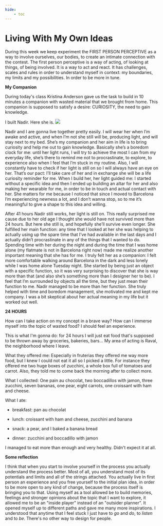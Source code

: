 ```yaml
---
hide:
    - toc
---
```


# Living With My Own Ideas

During this week we keep experiment the FIRST PERSON PERCEPTIVE as a way to involve ourselves, our bodies, to create an intimate connection with the contest. The first person perceptive is a way of acting, of looking at things, of being involved. It is a way to act and react. It has challenges, scales and rules in order to understand myself in context: my boundaries, my limits and my possibilities. In order to be more in tune.




**My Companion**

During today's class Kristina Anderson gave us the task to build in 10 minutes a companion with wasted material that we brought from home. This companion is supposed to satisfy a desire: CURIOSITY, the need to gain knowledge.

I built Nadir. Here she is.
![](../../images/Ideas/nadir.jpg)

Nadir and I are gonna live together pretty easily. I will wear her when I’m awake and active, and when I’m not she still will be, producing light, and will stay next to my bed.
She’s my companion and her aim in life is to bring curiosity and help me out to gain knowledge. Basically she’s a boredom clock for me: until her light runs, I will try to achieve the most I can from my everyday life, she’s there to remind me not to procrastinate, to explore, to experience also when I feel that I’m stuck in my routine. Also, I will constantly have to check if her light is still on so I will always have an eye on her. That’s our pact: I’ll take care of her and in exchange she will be a life curiosity reminder for me.
When I build her, her light guided me: I started without a specific idea and then I ended up building an altar for her and also making her wearable for me, in order to be in touch and actual contact with her. She matters for me because I noticed that since I moved to Barcelona I’m experiencing newness a lot, and I don’t wanna stop, so to me it’s meaningful to give a shape to this idea and willing.


After 41 hours Nadir still works, her light is still on. This really surprised me cause due to her old age I thought she would have not survived more than 24 hours. But here she still is, and hopefully she’ll survive even longer.
She fulfilled her main function: any time that I looked at her she was helping to actually using up the spare time that I’ve had available in the last days and I actually didn’t procrastinate in any of the things that I wanted to do.
Spending time with her during the night and during the time that I was home alone (my flatmate is not in Barcelona right now) made me realize another important meaning that she has for me. I truly felt her as a companion: I felt more comfortable walking around Barcelona in the dark and less lonely while I was home alone Tuesday night. She started by being just an object with a specific function, so it was very surprising to discover that she is way more than that (and also she’s something more than I designer her to be). I feel that I’m surrounded by objects all the time, but they just mean their function to me. Nadir managed to be more than her function.
She truly helped with time and boredom management, she motivated me and kept me company. I was a bit skeptical about her actual meaning in my life but it worked out well.




**24 HOURS**

How can I take action on my concept in a brave way? How can I immerse myself into the topic of wasted food? I should feel an experience.

This is what I'm gonna do: for 24 hours I will just eat food that's supposed to be thrown away by groceries, bakeries, bars... My area of acting is Raval, the neighborhood where I leave.


What they offered me:
Especially in fruterias they offered me way more food, but I knew I could not eat it all so I picked a little. For instance they offered me two huge boxes of zucchini, a whole box full of tomatoes and carrot. Also, they told me to come back the morning after to collect more.

What I collected:
One pain au chocolat, two boccadillos with jamon, three zucchini, seven bananas, one pear, eight carrots, one croissant with ham and cheese.

What I ate:

- breakfast: pan au chocolat

- lunch: croissant with ham and cheese, zucchini and banana

- snack: a pear, and I baked a banana bread

- dinner: zucchini and boccadillo with jamon


I managed to eat more than enough and very healthy. Didn't expect it at all.

**Some reflection**

I think that when you start to involve yourself in the process you actually understand the process better. Most of all, you understand most of its potentials and limits and all of the strings attached. You actually live in first person an experience and you free yourself to the initial plan idea, in order to be more open to any kind of change, because the process itself is bringing you to that. Using myself as a tool allowed be to build memories, feelings and stronger opinions about the topic that I want to explore, it allowed me to be an "inside player" instead of an "outsider planner". It opened myself up to different paths and gave me many more inspirations. I understood that anytime that I feel stuck I just have to *go* and *do*, to *listen* and to *be*. There's no other way to design for people.
